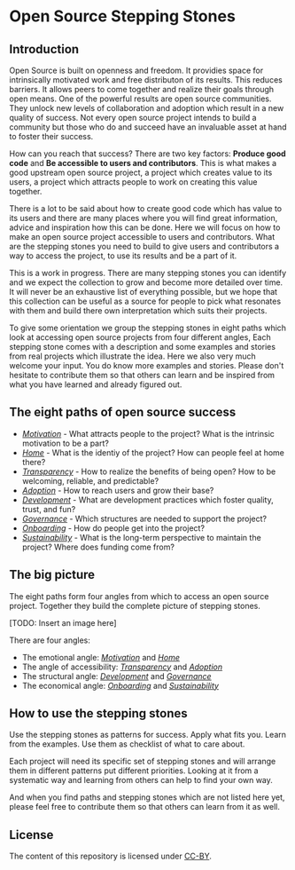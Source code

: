 # Open Source Stepping Stones

## Introduction

Open Source is built on openness and freedom. It providies space for intrinsically motivated work and free distributon of its results. This reduces barriers. It allows peers to come together and realize their goals through open means. One of the powerful results are open source communities. They unlock new levels of collaboration and adoption which result in a new quality of success. Not every open source project intends to build a community but those who do and succeed have an invaluable asset at hand to foster their success.

How can you reach that success? There are two key factors: **Produce good code** and **Be accessible to users and contributors**. This is what makes a good upstream open source project, a project which creates value to its users, a project which attracts people to work on creating this value together.

There is a lot to be said about how to create good code which has value to its users and there are many places where you will find great information, advice and inspiration how this can be done. Here we will focus on how to make an open source project accessible to users and contributors. What are the stepping stones you need to build to give users and contributors a way to access the project, to use its results and be a part of it.

This is a work in progress. There are many stepping stones you can identify and we expect the collection to grow and become more detailed over time. It will never be an exhaustive list of everything possible, but we hope that this collection can be useful as a source for people to pick what resonates with them and build there own interpretation which suits their projects.

To give some orientation we group the stepping stones in eight paths which look at accessing open source projects from four different angles, Each stepping stone comes with a description and some examples and stories from real projects which illustrate the idea. Here we also very much welcome your input. You do know more examples and stories. Please don't hesitate to contribute them so that others can learn and be inspired from what you have learned and already figured out.

## The eight paths of open source success

* [*Motivation*](motivation.md) - What attracts people to the project? What is the intrinsic motivation to be a part?
* [*Home*](home.md) - What is the identiy of the project? How can people feel at home there?
* [*Transparency*](transparency.md) - How to realize the benefits of being open? How to be welcoming, reliable, and predictable?
* [*Adoption*](adoption.md) - How to reach users and grow their base?
* [*Development*](development.md) - What are development practices which foster quality, trust, and fun?
* [*Governance*](governance.md) - Which structures are needed to support the project?
* [*Onboarding*](onboarding.md) - How do people get into the project?
* [*Sustainability*](sustainability.md) - What is the long-term perspective to maintain the project? Where does funding come from?

## The big picture

The eight paths form four angles from which to access an open source project. Together they build the complete picture of stepping stones.

[TODO: Insert an image here]

There are four angles:

* The emotional angle: [*Motivation*](motivation.md) and [*Home*](home.md)
* The angle of accessibility: [*Transparency*](transparency.md) and [*Adoption*](adoption.md)
* The structural angle: [*Development*](development.md) and [*Governance*](governance.md)
* The economical angle: [*Onboarding*](onboarding.md) and [*Sustainability*](sustainability.md)

## How to use the stepping stones

Use the stepping stones as patterns for success. Apply what fits you. Learn from the examples. Use them as checklist of what to care about.

Each project will need its specific set of stepping stones and will arrange them in different patterns put different priorities. Looking at it from a systematic way and learning from others can help to find your own way.

And when you find paths and stepping stones which are not listed here yet, please feel free to contribute them so that others can learn from it as well.

## License

The content of this repository is licensed under [CC-BY](https://creativecommons.org/licenses/by/4.0/).
